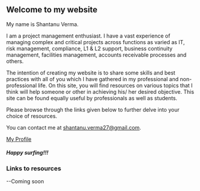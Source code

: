 ## Welcome to my website

My name is Shantanu Verma.

I am a project management enthusiast. I have a vast experience of managing complex and critical projects across functions as varied as IT, risk management, compliance, L1 & L2 support, business continuity management, facilities management, accounts receivable processes and others.

The intention of creating my website is to share some skills and best practices with all of you which I have gathered in my professional and non-professional life. On this site, you will find resources on various topics that I think will help someone or other in achieving his/ her desired objective. This site can be found equally useful by professionals as well as students.

Please browse through the links given below to further delve into your choice of resources.

You can contact me at shantanu.verma27@gmail.com.

[My Profile](/resume.md)

##### Happy surfing!!!

### Links to resources

--Coming soon

